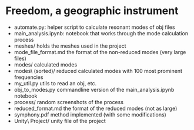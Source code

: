 # Freedom, a geographic instrument

* automate.py:          helper script to calculate resonant modes of obj files
* main_analysis.ipynb:  notebook that works through the mode calculation process
* meshes/               holds the meshes used in the project
* mode_file_format.md   the format of the non-reduced modes (very large files)
* modes/                calculated modes
* modes\ (sorted)/      reduced calculated modes with 100 most prominent frequencies
* my_util.py            utils to read an obj, etc.
* obj_to_modes.py       commandline version of the main_analysis.ipynb notebook
* process/              random screenshots of the process
* reduced_format.md     the format of the reduced modes (not as large)
* symphony.pdf          method implemented (with some modifications)
* Unity\ Project/       unity file of the project
